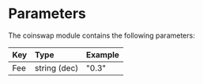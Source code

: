 <!--
order: 4
-->

# Parameters

The coinswap module contains the following parameters:

| Key  | Type         | Example |
| :--- | :----------- | :------ |
| Fee  | string (dec) | "0.3"   |
